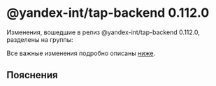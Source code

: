 # @yandex-int/tap-backend 0.112.0

<!-- ЧЕЛОВЕЧЕСКОЕ ВСТУПЛЕНИЕ -->

Изменения, вошедшие в релиз @yandex-int/tap-backend 0.112.0, разделены на группы:

Все важные изменения подробно описаны [ниже](#Пояснения).

## Пояснения

